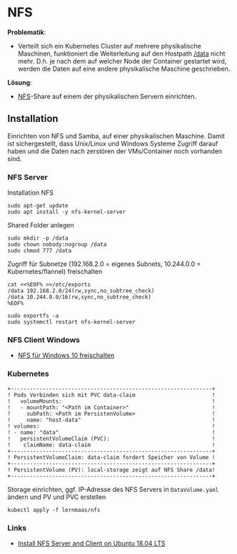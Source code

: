 NFS
===

**Problematik**:
* Verteilt sich ein Kubernetes Cluster auf mehrere physikalische Maschinen, funktioniert die Weiterleitung auf den Hostpath [/data](https://github.com/mc-b/lernkube/tree/master/data) nicht mehr. D.h. je nach dem auf welcher Node der Container gestartet wird, werden die Daten auf eine andere physikalische Maschine geschrieben.

**Lösung**:
* [NFS](https://wiki.ubuntuusers.de/NFS/)-Share auf einem der physikalischen Servern einrichten.

Installation 
------------

Einrichten von NFS und Samba, auf einer physikalischen Maschine. Damit ist sichergestellt, dass Unix/Linux und Windows Systeme Zugriff darauf haben und die Daten nach zerstören der VMs/Container noch vorhanden sind.

### NFS Server

Installation NFS

    sudo apt-get update
    sudo apt install -y nfs-kernel-server
    
Shared Folder anlegen

    sudo mkdir -p /data
    sudo chown nobody:nogroup /data
    sudo chmod 777 /data
    
Zugriff für Subnetze (192.168.2.0 = eigenes Subnets, 10.244.0.0 = Kubernetes/flannel) freischalten
    
    cat <<%EOF% >>/etc/exports
    /data 192.168.2.0/24(rw,sync,no_subtree_check)
    /data 10.244.0.0/16(rw,sync,no_subtree_check)
    %EOF%
     
    sudo exportfs -a
    sudo systemctl restart nfs-kernel-server

### NFS Client Windows

* [NFS für Windows 10 freischalten](https://forum.qnapclub.de/blog/entry/360-netzwerk-nfs-teil-2-die-alternative-zur-microsoft-netzwerk-freigabe-smb-samba-wi/)

### Kubernetes

    +---------------------------------------------------------------+
    ! Pods Verbinden sich mit PVC data-claim                        !   
    !   volumeMounts:                                               !
    !   - mountPath: "<Path im Container>"                          !
    !     subPath: <Path im PersistenVolume>                        !
    !     name: "host-data"                                         !
    ! volumes:                                                      !
    ! - name: "data"                                                !
    !   persistentVolumeClaim (PVC):                                !
    !    claimName: data-claim                                      !
    +---------------------------------------------------------------+
    ! PersistentVolumeClaim: data-claim fordert Speicher von Volume !   
    +---------------------------------------------------------------+
    ! PersistentVolume (PV): local-storage zeigt auf NFS Share /data!   
    +---------------------------------------------------------------+

Storage einrichten, ggf. IP-Adresse des NFS Servers in `DataVolume.yaml` ändern und PV und PVC erstellen 

    kubectl apply -f lernmaas/nfs


### Links

* [Install NFS Server and Client on Ubuntu 18.04 LTS](https://vitux.com/install-nfs-server-and-client-on-ubuntu/)


